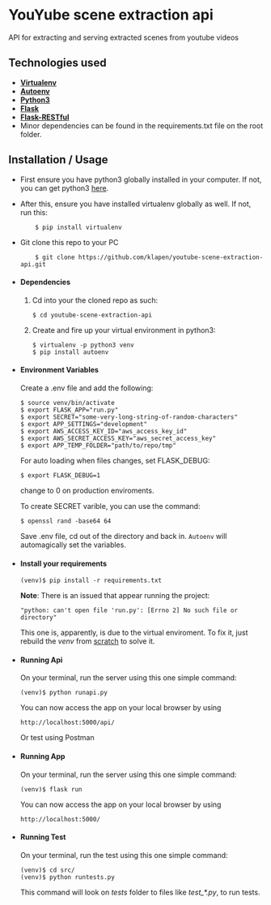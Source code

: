 # YouYube scene extraction api

API for extracting and serving extracted scenes from youtube videos

## Technologies used
* **[Virtualenv](https://virtualenv.pypa.io/en/stable/)**
* **[Autoenv](https://github.com/kennethreitz/autoenv)**
* **[Python3](https://www.python.org/downloads/)**
* **[Flask](flask.pocoo.org/)**
* **[Flask-RESTful](https://flask-restful.readthedocs.io/en/latest/index.html)**
* Minor dependencies can be found in the requirements.txt file on the root folder.


## Installation / Usage
* First ensure you have python3 globally installed in your computer. If not, you can get python3 [here](https://www.python.org).
* After this, ensure you have installed virtualenv globally as well. If not, run this:
    ```
        $ pip install virtualenv
    ```
* Git clone this repo to your PC
    ```
        $ git clone https://github.com/klapen/youtube-scene-extraction-api.git
    ```

* #### Dependencies
    1. Cd into your the cloned repo as such:
        ```
        $ cd youtube-scene-extraction-api
        ```

    2. Create and fire up your virtual environment in python3:
        ```
        $ virtualenv -p python3 venv
        $ pip install autoenv
        ```

* #### Environment Variables
    Create a .env file and add the following:
    ```
    $ source venv/bin/activate
    $ export FLASK_APP="run.py"
    $ export SECRET="some-very-long-string-of-random-characters"	
    $ export APP_SETTINGS="development"
    $ export AWS_ACCESS_KEY_ID="aws_access_key_id"
    $ export AWS_SECRET_ACCESS_KEY="aws_secret_access_key"
    $ export APP_TEMP_FOLDER="path/to/repo/tmp"
    ```

    For auto loading when files changes, set FLASK_DEBUG:
    ```
    $ export FLASK_DEBUG=1
    ```
    change to 0 on production enviroments.

    To create SECRET varible, you can use the command:
    ```
    $ openssl rand -base64 64
    ```

    Save .env file, cd out of the directory and back in. `Autoenv` will automagically set the variables.

* #### Install your requirements
    ```
    (venv)$ pip install -r requirements.txt
    ```
    
    **Note**: There is an issued that appear running the project:
    ```
    "python: can't open file 'run.py': [Errno 2] No such file or directory"
    ```
    This one is, apparently, is due to the virtual enviroment. To fix it, just
    rebuild the *venv* from [scratch](#dependencies) to solve it.
    
* #### Running Api
    On your terminal, run the server using this one simple command:
    ```
    (venv)$ python runapi.py
    ```
    You can now access the app on your local browser by using
    ```
    http://localhost:5000/api/
    ```
    Or test using Postman
    
* #### Running App
    On your terminal, run the server using this one simple command:
    ```
    (venv)$ flask run
    ```
    You can now access the app on your local browser by using
    ```
    http://localhost:5000/
    ```

* #### Running Test
    On your terminal, run the test using this one simple command:
    ```
    (venv)$ cd src/
    (venv)$ python runtests.py
    ```
    This command will look on *tests* folder to files like *test_&ast;.py*, to run tests.
